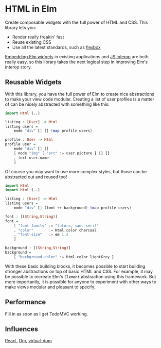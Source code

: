# HTML in Elm

Create composable widgets with the full power of HTML and CSS. This library
lets you:

  * Render really freakin' fast 
  * Reuse existing CSS
  * Use all the latest standards, such as [flexbox][]

[flexbox]: (http://css-tricks.com/snippets/css/a-guide-to-flexbox/)

[Embedding Elm widgets](https://github.com/evancz/elm-html-and-js) in existing
applications and [JS interop](http://elm-lang.org/learn/Ports.elm) are both
really easy, so this library takes the next logical step in improving Elm's
interop story.

## Reusable Widgets

With this library, you have the full power of Elm to create nice abstractions to
make your view code modular. Creating a list of user profiles is a matter of can
be nicely abstracted with something like this:

```haskell
import Html (..)

listing : [User] -> Html
listing users =
    node "div" [] [] (map profile users)

profile : User -> Html
profile user =
    node "div" [] []
    [ node "img" [ "src" := user.picture ] [] []
    , text user.name
    ]
```

Of course you may want to use more complex styles, but those can be abstracted
out and reused too!

```haskell
import Html
import Html (..)

listing : [User] -> Html
listing users =
    node "div" [] (font ++ background) (map profile users)

font : [(String,String)]
font =
    [ "font-family" := "futura, sans-serif"
    , "color"       := Html.color charcoal
    , "font-size"   := em 1.2
    ]

background : [(String,String)]
background =
    [ "background-color" := Html.color lightGrey ]
```

With these basic building blocks, it becomes possible to start building stronger
abstractions on top of basic HTML and CSS. For example, it may be possible to
recreate Elm's `Element` abstraction using this framework. But more importantly,
it is possible for anyone to experiment with other ways to make views modular and
pleasant to specify.

## Performance

Fill in as soon as I get TodoMVC working.

## Influences

[React](http://facebook.github.io/react/),
[Om](https://github.com/swannodette/om),
[virtual-dom](https://github.com/Matt-Esch/virtual-dom)
